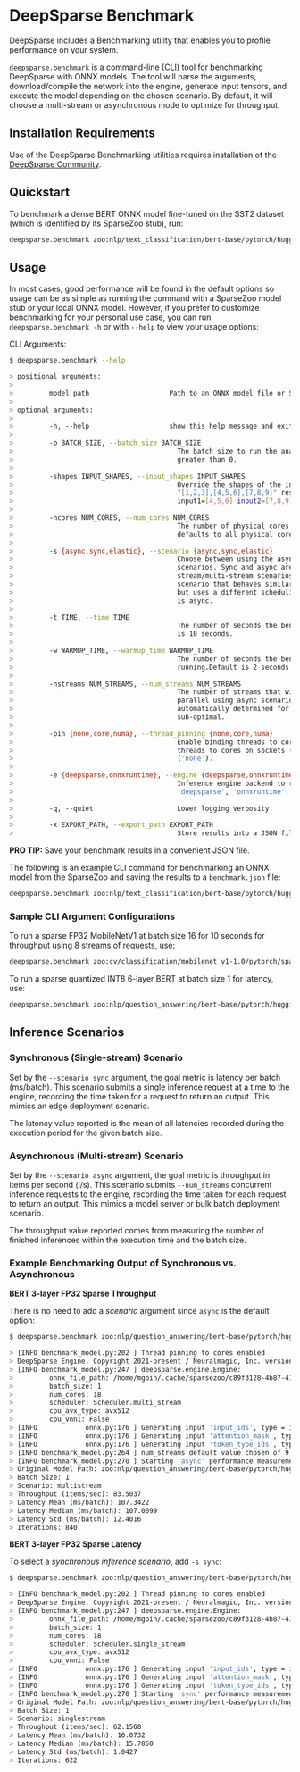 # DeepSparse Benchmark

DeepSparse includes a Benchmarking utility that enables you to profile performance on your system.


`deepsparse.benchmark` is a command-line (CLI) tool for benchmarking DeepSparse with ONNX models.
The tool will parse the arguments, download/compile the network into the engine, generate input tensors, and
execute the model depending on the chosen scenario. By default, it will choose a multi-stream or asynchronous mode to optimize for throughput.

## Installation Requirements

Use of the DeepSparse Benchmarking utilities requires installation of the [DeepSparse Community](/get-started/install/deepsparse).

## Quickstart

To benchmark a dense BERT ONNX model fine-tuned on the SST2 dataset (which is identified by its SparseZoo stub), run:

```bash
deepsparse.benchmark zoo:nlp/text_classification/bert-base/pytorch/huggingface/sst2/base-none
```

## Usage

In most cases, good performance will be found in the default options so usage can be as simple as running the command with a SparseZoo model stub or your local ONNX model.
However, if you prefer to customize benchmarking for your personal use case, you can run `deepsparse.benchmark -h` or with `--help` to view your usage options:

CLI Arguments:
```bash
$ deepsparse.benchmark --help

> positional arguments:
>
>         model_path                    Path to an ONNX model file or SparseZoo model stub.
>
> optional arguments:
>
>         -h, --help                    show this help message and exit.
>
>         -b BATCH_SIZE, --batch_size BATCH_SIZE
>                                         The batch size to run the analysis for. Must be
>                                         greater than 0.
>
>         -shapes INPUT_SHAPES, --input_shapes INPUT_SHAPES
>                                         Override the shapes of the inputs, i.e. -shapes
>                                         "[1,2,3],[4,5,6],[7,8,9]" results in input0=[1,2,3]
>                                         input1=[4,5,6] input2=[7,8,9].
>
>         -ncores NUM_CORES, --num_cores NUM_CORES
>                                         The number of physical cores to run the analysis on,
>                                         defaults to all physical cores available on the system.
>
>         -s {async,sync,elastic}, --scenario {async,sync,elastic}
>                                         Choose between using the async, sync and elastic
>                                         scenarios. Sync and async are similar to the single-
>                                         stream/multi-stream scenarios. Elastic is a newer
>                                         scenario that behaves similarly to the async scenario
>                                         but uses a different scheduling backend. Default value
>                                         is async.
>
>         -t TIME, --time TIME
>                                         The number of seconds the benchmark will run. Default
>                                         is 10 seconds.
>
>         -w WARMUP_TIME, --warmup_time WARMUP_TIME
>                                         The number of seconds the benchmark will warmup before
>                                         running.Default is 2 seconds.
>
>         -nstreams NUM_STREAMS, --num_streams NUM_STREAMS
>                                         The number of streams that will submit inferences in
>                                         parallel using async scenario. Default is
>                                         automatically determined for given hardware and may be
>                                         sub-optimal.
>
>         -pin {none,core,numa}, --thread_pinning {none,core,numa}
>                                         Enable binding threads to cores ('core' the default),
>                                         threads to cores on sockets ('numa'), or disable
>                                         ('none').
>
>         -e {deepsparse,onnxruntime}, --engine {deepsparse,onnxruntime}
>                                         Inference engine backend to run eval on. Choices are
>                                         'deepsparse', 'onnxruntime'. Default is 'deepsparse'.
>
>         -q, --quiet                     Lower logging verbosity.
>
>         -x EXPORT_PATH, --export_path EXPORT_PATH
>                                         Store results into a JSON file.
```
**PRO TIP:** Save your benchmark results in a convenient JSON file.

The following is an example CLI command for benchmarking an ONNX model from the SparseZoo and saving the results to a `benchmark.json` file:

```bash
deepsparse.benchmark zoo:nlp/text_classification/bert-base/pytorch/huggingface/sst2/base-none -x benchmark.json
```

### Sample CLI Argument Configurations

To run a sparse FP32 MobileNetV1 at batch size 16 for 10 seconds for throughput using 8 streams of requests, use:

```bash
deepsparse.benchmark zoo:cv/classification/mobilenet_v1-1.0/pytorch/sparseml/imagenet/pruned-moderate --batch_size 16 --time 10 --scenario async --num_streams 8
```

To run a sparse quantized INT8 6-layer BERT at batch size 1 for latency, use:

```bash
deepsparse.benchmark zoo:nlp/question_answering/bert-base/pytorch/huggingface/squad/pruned_quant_6layers-aggressive_96 --batch_size 1 --scenario sync
```

## Inference Scenarios

### Synchronous (Single-stream) Scenario

Set by the `--scenario sync` argument, the goal metric is latency per batch (ms/batch). This scenario submits a single inference request at a time to the engine, recording the time taken for a request to return an output. This mimics an edge deployment scenario.

The latency value reported is the mean of all latencies recorded during the execution period for the given batch size.

### Asynchronous (Multi-stream) Scenario

Set by the `--scenario async` argument, the goal metric is throughput in items per second (i/s). This scenario submits `--num_streams` concurrent inference requests to the engine, recording the time taken for each request to return an output. This mimics a model server or bulk batch deployment scenario.

The throughput value reported comes from measuring the number of finished inferences within the execution time and the batch size.

### Example Benchmarking Output of Synchronous vs. Asynchronous

**BERT 3-layer FP32 Sparse Throughput**

There is no need to add a *scenario* argument since `async` is the default option:
```bash
$ deepsparse.benchmark zoo:nlp/question_answering/bert-base/pytorch/huggingface/squad/pruned_3layers-aggressive_83

> [INFO benchmark_model.py:202 ] Thread pinning to cores enabled
> DeepSparse Engine, Copyright 2021-present / Neuralmagic, Inc. version: 0.10.0 (9bba6971) (optimized) (system=avx512, binary=avx512)
> [INFO benchmark_model.py:247 ] deepsparse.engine.Engine:
>         onnx_file_path: /home/mgoin/.cache/sparsezoo/c89f3128-4b87-41ae-91a3-eae8aa8c5a7c/model.onnx
>         batch_size: 1
>         num_cores: 18
>         scheduler: Scheduler.multi_stream
>         cpu_avx_type: avx512
>         cpu_vnni: False
> [INFO            onnx.py:176 ] Generating input 'input_ids', type = int64, shape = [1, 384]
> [INFO            onnx.py:176 ] Generating input 'attention_mask', type = int64, shape = [1, 384]
> [INFO            onnx.py:176 ] Generating input 'token_type_ids', type = int64, shape = [1, 384]
> [INFO benchmark_model.py:264 ] num_streams default value chosen of 9. This requires tuning and may be sub-optimal
> [INFO benchmark_model.py:270 ] Starting 'async' performance measurements for 10 seconds
> Original Model Path: zoo:nlp/question_answering/bert-base/pytorch/huggingface/squad/pruned_3layers-aggressive_83
> Batch Size: 1
> Scenario: multistream
> Throughput (items/sec): 83.5037
> Latency Mean (ms/batch): 107.3422
> Latency Median (ms/batch): 107.0099
> Latency Std (ms/batch): 12.4016
> Iterations: 840
```

**BERT 3-layer FP32 Sparse Latency**

To select a *synchronous inference scenario*, add `-s sync`:

```bash
$ deepsparse.benchmark zoo:nlp/question_answering/bert-base/pytorch/huggingface/squad/pruned_3layers-aggressive_83 -s sync

> [INFO benchmark_model.py:202 ] Thread pinning to cores enabled
> DeepSparse Engine, Copyright 2021-present / Neuralmagic, Inc. version: 0.10.0 (9bba6971) (optimized) (system=avx512, binary=avx512)
> [INFO benchmark_model.py:247 ] deepsparse.engine.Engine:
>         onnx_file_path: /home/mgoin/.cache/sparsezoo/c89f3128-4b87-41ae-91a3-eae8aa8c5a7c/model.onnx
>         batch_size: 1
>         num_cores: 18
>         scheduler: Scheduler.single_stream
>         cpu_avx_type: avx512
>         cpu_vnni: False
> [INFO            onnx.py:176 ] Generating input 'input_ids', type = int64, shape = [1, 384]
> [INFO            onnx.py:176 ] Generating input 'attention_mask', type = int64, shape = [1, 384]
> [INFO            onnx.py:176 ] Generating input 'token_type_ids', type = int64, shape = [1, 384]
> [INFO benchmark_model.py:270 ] Starting 'sync' performance measurements for 10 seconds
> Original Model Path: zoo:nlp/question_answering/bert-base/pytorch/huggingface/squad/pruned_3layers-aggressive_83
> Batch Size: 1
> Scenario: singlestream
> Throughput (items/sec): 62.1568
> Latency Mean (ms/batch): 16.0732
> Latency Median (ms/batch): 15.7850
> Latency Std (ms/batch): 1.0427
> Iterations: 622
```
